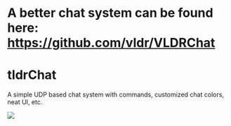 # A better chat system can be found here: <a href="https://github.com/vldr/VLDRChat">https://github.com/vldr/VLDRChat</a>

# tldrChat

A simple UDP based chat system with commands, customized chat colors, neat UI, etc.

<img src="http://i.imgur.com/R8LCgh0.png" />
